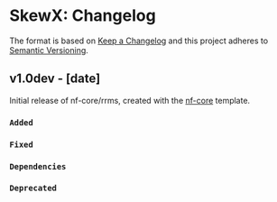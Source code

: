 # SkewX: Changelog

The format is based on [Keep a Changelog](https://keepachangelog.com/en/1.0.0/)
and this project adheres to [Semantic Versioning](https://semver.org/spec/v2.0.0.html).

## v1.0dev - [date]

Initial release of nf-core/rrms, created with the [nf-core](https://nf-co.re/) template.

### `Added`

### `Fixed`

### `Dependencies`

### `Deprecated`
